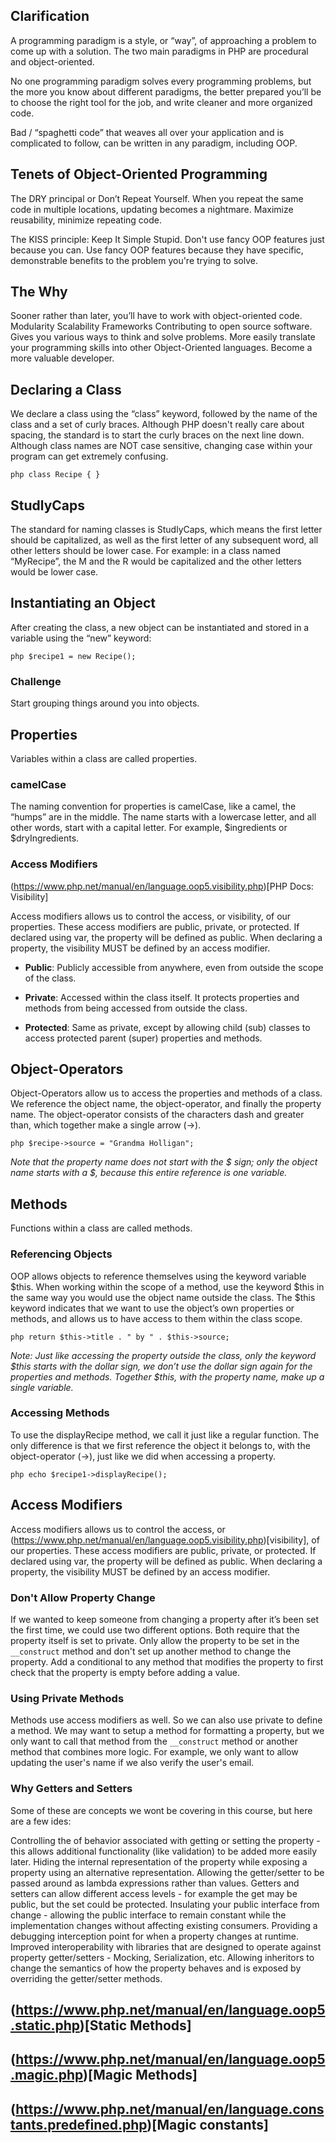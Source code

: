 ## Clarification
A programming paradigm is a style, or “way”, of approaching a problem to come up with a solution. The two main paradigms in PHP are procedural and object-oriented.

No one programming paradigm solves every programming problems, but the more you know about different paradigms, the better prepared you’ll be to choose the right tool for the job, and write cleaner and more organized code.

Bad / “spaghetti code” that weaves all over your application and is complicated to follow, can be written in any paradigm, including OOP.

## Tenets of Object-Oriented Programming
The DRY principal or Don’t Repeat Yourself. When you repeat the same code in multiple locations, updating becomes a nightmare. Maximize reusability, minimize repeating code.

The KISS principle: Keep It Simple Stupid. Don't use fancy OOP features just because you can. Use fancy OOP features because they have specific, demonstrable benefits to the problem you're trying to solve.


## The Why
Sooner rather than later, you’ll have to work with object-oriented code.
Modularity
Scalability
Frameworks
Contributing to open source software.
Gives you various ways to think and solve problems.
More easily translate your programming skills into other Object-Oriented languages.
Become a more valuable developer.


## Declaring a Class
We declare a class using the “class” keyword, followed by the name of the class and a set of curly braces. Although PHP doesn't really care about spacing, the standard is to start the curly braces on the next line down. Although class names are NOT case sensitive, changing case within your program can get extremely confusing.

`php
class Recipe
{
}
`
## StudlyCaps
The standard for naming classes is StudlyCaps, which means the first letter should be capitalized, as well as the first letter of any subsequent word, all other letters should be lower case. For example: in a class named “MyRecipe”, the M and the R would be capitalized and the other letters would be lower case.

## Instantiating an Object
After creating the class, a new object can be instantiated and stored in a variable using the “new” keyword:

`php
$recipe1 = new Recipe();
`

### Challenge
Start grouping things around you into objects.


## Properties
Variables within a class are called properties.

### camelCase
The naming convention for properties is camelCase, like a camel, the “humps” are in the middle. The name starts with a lowercase letter, and all other words, start with a capital letter. For example, $ingredients or $dryIngredients.

### Access Modifiers
(https://www.php.net/manual/en/language.oop5.visibility.php)[PHP Docs: Visibility]

Access modifiers allows us to control the access, or visibility, of our properties. These access modifiers are public, private, or protected. If declared using var, the property will be defined as public. When declaring a property, the visibility MUST be defined by an access modifier.

* **Public**: Publicly accessible from anywhere, even from outside the scope of the class.

* **Private**: Accessed within the class itself. It protects properties and methods from being accessed from outside the class.

* **Protected**: Same as private, except by allowing child (sub) classes to access protected parent (super) properties and methods.


## Object-Operators

Object-Operators allow us to access the properties and methods of a class. We reference the object name, the object-operator, and finally the property name. The object-operator consists of the characters dash and greater than, which together make a single arrow (->).

`php
$recipe->source = "Grandma Holligan";
`

*Note that the property name does not start with the $ sign; only the object name starts with a $, because this entire reference is one variable.*

## Methods
Functions within a class are called methods.

### Referencing Objects
OOP allows objects to reference themselves using the keyword variable $this. When working within the scope of a method, use the keyword $this in the same way you would use the object name outside the class. The $this keyword indicates that we want to use the object’s own properties or methods, and allows us to have access to them within the class scope.

`php
return $this->title . " by " . $this->source;
`

*Note: Just like accessing the property outside the class, only the keyword $this starts with the dollar sign, we don’t use the dollar sign again for the properties and methods. Together $this, with the property name, make up a single variable.*

### Accessing Methods
To use the displayRecipe method, we call it just like a regular function. The only difference is that we first reference the object it belongs to, with the object-operator (->), just like we did when accessing a property.

`php
echo $recipe1->displayRecipe();
`


## Access Modifiers

Access modifiers allows us to control the access, or (https://www.php.net/manual/en/language.oop5.visibility.php)[visibility], of our properties. These access modifiers are public, private, or protected. If declared using var, the property will be defined as public. When declaring a property, the visibility MUST be defined by an access modifier.

### Don't Allow Property Change
If we wanted to keep someone from changing a property after it’s been set the first time, we could use two different options. Both require that the property itself is set to private. Only allow the property to be set in the `__construct` method and don't set up another method to change the property. Add a conditional to any method that modifies the property to first check that the property is empty before adding a value.

### Using Private Methods
Methods use access modifiers as well. So we can also use private to define a method. We may want to setup a method for formatting a property, but we only want to call that method from the `__construct` method or another method that combines more logic. For example, we only want to allow updating the user's name if we also verify the user's email.


### Why Getters and Setters

Some of these are concepts we wont be covering in this course, but here are a few ides:

Controlling the of behavior associated with getting or setting the property - this allows additional functionality (like validation) to be added more easily later.
Hiding the internal representation of the property while exposing a property using an alternative representation.
Allowing the getter/setter to be passed around as lambda expressions rather than values.
Getters and setters can allow different access levels - for example the get may be public, but the set could be protected.
Insulating your public interface from change - allowing the public interface to remain constant while the implementation changes without affecting existing consumers.
Providing a debugging interception point for when a property changes at runtime.
Improved interoperability with libraries that are designed to operate against property getter/setters - Mocking, Serialization, etc.
Allowing inheritors to change the semantics of how the property behaves and is exposed by overriding the getter/setter methods.

## (https://www.php.net/manual/en/language.oop5.static.php)[Static Methods]

## (https://www.php.net/manual/en/language.oop5.magic.php)[Magic Methods]

## (https://www.php.net/manual/en/language.constants.predefined.php)[Magic constants]